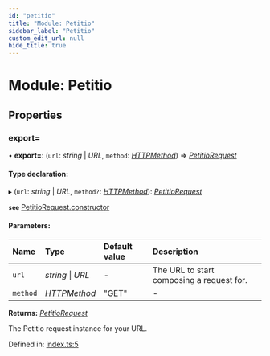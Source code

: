```yaml
---
id: "petitio"
title: "Module: Petitio"
sidebar_label: "Petitio"
custom_edit_url: null
hide_title: true
---
```


# Module: Petitio

## Properties

### export&#x3D;

• **export=**: (`url`: *string* \| *URL*, `method`: [*HTTPMethod*](petitiorequest.md#httpmethod)) => [*PetitioRequest*](../classes/petitiorequest.petitiorequest-1.md)

#### Type declaration:

▸ (`url`: *string* \| *URL*, `method?`: [*HTTPMethod*](petitiorequest.md#httpmethod)): [*PetitioRequest*](../classes/petitiorequest.petitiorequest-1.md)

**`see`** [PetitioRequest.constructor](../classes/petitiorequest.petitiorequest-1.md#constructor)

#### Parameters:

Name | Type | Default value | Description |
:------ | :------ | :------ | :------ |
`url` | *string* \| *URL* | - | The URL to start composing a request for.   |
`method` | [*HTTPMethod*](petitiorequest.md#httpmethod) | "GET" | - |

**Returns:** [*PetitioRequest*](../classes/petitiorequest.petitiorequest-1.md)

The Petitio request instance for your URL.

Defined in: [index.ts:5](https://github.com/helperdiscord/petitio/blob/585315e/src/index.ts#L5)
